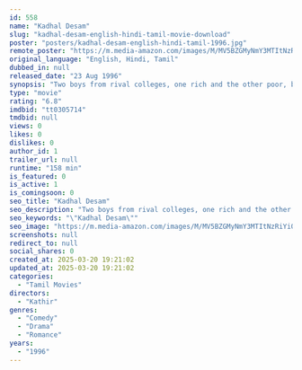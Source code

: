 ```yaml
---
id: 558
name: "Kadhal Desam"
slug: "kadhal-desam-english-hindi-tamil-movie-download"
poster: "posters/kadhal-desam-english-hindi-tamil-1996.jpg"
remote_poster: "https://m.media-amazon.com/images/M/MV5BZGMyNmY3MTItNzRiYi00YTg1LWE0MTYtZDExOGU0YTliOTlhXkEyXkFqcGdeQXVyOTk3NTc2MzE@._V1_SX300.jpg"
original_language: "English, Hindi, Tamil"
dubbed_in: null
released_date: "23 Aug 1996"
synopsis: "Two boys from rival colleges, one rich and the other poor, become good friends after an incident. A new girl in college makes both their hearts melt but neither realises that they love the same girl."
type: "movie"
rating: "6.8"
imdbid: "tt0305714"
tmdbid: null
views: 0
likes: 0
dislikes: 0
author_id: 1
trailer_url: null
runtime: "158 min"
is_featured: 0
is_active: 1
is_comingsoon: 0
seo_title: "Kadhal Desam"
seo_description: "Two boys from rival colleges, one rich and the other poor, become good friends after an incident. A new girl in college makes both their hearts melt but neither realises that they love the same girl."
seo_keywords: "\"Kadhal Desam\""
seo_image: "https://m.media-amazon.com/images/M/MV5BZGMyNmY3MTItNzRiYi00YTg1LWE0MTYtZDExOGU0YTliOTlhXkEyXkFqcGdeQXVyOTk3NTc2MzE@._V1_SX300.jpg"
screenshots: null
redirect_to: null
social_shares: 0
created_at: 2025-03-20 19:21:02
updated_at: 2025-03-20 19:21:02
categories:
  - "Tamil Movies"
directors:
  - "Kathir"
genres:
  - "Comedy"
  - "Drama"
  - "Romance"
years:
  - "1996"
---
```

